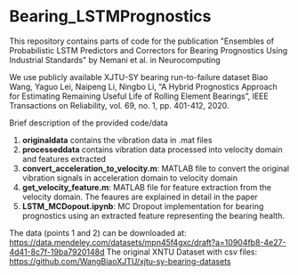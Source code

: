 # Bearing_LSTMPrognostics
This repository contains parts of code for the publication "Ensembles of Probabilistic LSTM Predictors and Correctors for Bearing Prognostics Using Industrial Standards" by Nemani et al. in Neurocomputing 

We use publicly available XJTU-SY bearing run-to-failure dataset 
Biao Wang, Yaguo Lei, Naipeng Li, Ningbo Li, “A Hybrid Prognostics Approach for Estimating Remaining Useful Life of Rolling Element Bearings”, IEEE Transactions on Reliability, vol. 69, no. 1, pp. 401-412, 2020.

Brief description of the provided code/data
1) **originaldata** contains the vibration data in .mat files
2) **processeddata** contains vibration data processed into velocity domain and features extracted
3) **convert_acceleration_to_velocity.m**: MATLAB file to convert the original vibration signals in acceleration domain to velocity domain
4) **get_velocity_feature.m**: MATLAB file for feature extraction from the velocity domain. The feaures are explained in detail in the paper
5) **LSTM_MCDopout.ipynb**: MC Dropout implementation for bearing prognostics using an extracted feature representing the bearing health.  

The data (points 1 and 2) can be downloaded at: https://data.mendeley.com/datasets/mpn45f4gxc/draft?a=10904fb8-4e27-4d41-8c7f-19ba7920148d
The original XNTU Dataset with csv files: https://github.com/WangBiaoXJTU/xjtu-sy-bearing-datasets
